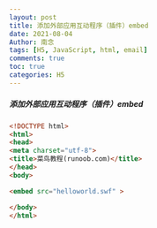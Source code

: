 ```yaml
---
layout: post
title: 添加外部应用互动程序（插件）embed
date: 2021-08-04
Author: 南念
tags: [H5, JavaScript, html, email]
comments: true
toc: true
categories: H5
---
```


##### 添加外部应用互动程序（插件）embed

<!-- more -->

```html
<!DOCTYPE html>
<html>
<head> 
<meta charset="utf-8"> 
<title>菜鸟教程(runoob.com)</title> 
</head>
<body>

<embed src="helloworld.swf" >

</body>
</html>
```

